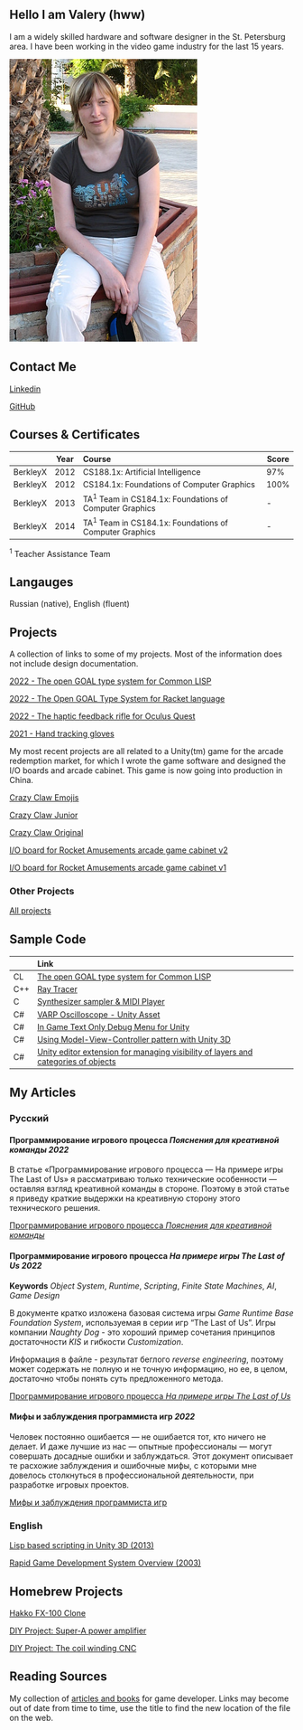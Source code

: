 ## Hello I am Valery (hww)

I am a widely skilled hardware and software designer in the St. Petersburg area. I have been working in the video game industry for the last 15 years. 

![hww](/pp/pp_hww_08.jpg)

## Contact Me

[Linkedin](https://www.linkedin.com/in/valeriyap/)

[GitHub](https://www.linkedin.com/in/hww/)

## Courses & Certificates

|          | Year | Course                                                            | Score |
|----------|------|:------------------------------------------------------------------|-----|
| BerkleyX | 2012 | CS188.1x: Artificial Intelligence                                 | 97% |
| BerkleyX | 2012 | CS184.1x: Foundations of Computer Graphics                        | 100% |
| BerkleyX | 2013 | TA<sup>1</sup> Team in CS184.1x: Foundations of Computer Graphics | - |
| BerkleyX | 2014 | TA<sup>1</sup> Team in CS184.1x: Foundations of Computer Graphics | - |

<sup>1</sup> Teacher Assistance Team

## Langauges

Russian (native), English (fluent) 

## Projects 

A collection of links to some of my projects. Most of the information does not include design documentation.

[2022 - The open GOAL type system for Common LISP](https://github.com/hww/open-goal-type-system-cl)

[2022 - The Open GOAL Type System for Racket language](https://github.com/hww/open-goal-type-system-for-racket)

[2022 - The haptic feedback rifle for Oculus Quest](/projects/ar_vr_rifle)

[2021 - Hand tracking gloves](/projects/ar_vr_gloves)

My most recent projects are all related to a Unity(tm) game for the arcade redemption market, for which I wrote the game software and designed the I/O boards and arcade cabinet. This game is now going into production in China. 

[Crazy Claw Emojis](/projects/crazy_claw_emojis)

[Crazy Claw Junior](/projects/crazy_claw_jr)

[Crazy Claw Original](/projects/crazy_claw_original)

[I/O board for Rocket Amusements arcade game cabinet v2](/projects/ra_io_board2)

[I/O board for Rocket Amusements arcade game cabinet v1](/projects/ra_io_board1)

### Other Projects

[All projects](/projects)

## Sample Code

|     | Link                                                                               |
|-----|:-----------------------------------------------------------------------------------|
| CL  | [The open GOAL type system for Common LISP](https://github.com/hww/open-goal-type-system-cl) |
| C++ | [Ray Tracer](https://github.com/hww/RayTracer) |
| C   | [Synthesizer sampler & MIDI Player](https://github.com/hww/SndSynt/) |
| C#  | [VARP Oscilloscope - Unity Asset](https://hww.github.io/projects/varp_oscilloscope/) |
| C#  | [In Game Text Only Debug Menu for Unity](https://github.com/hww/varp_debug_menu) | 
| C#  | [Using Model-View-Controller pattern with Unity 3D](https://github.com/hww/unity_mvc) |
| C#  | [Unity editor extension for managing visibility of layers and categories of objects](https://github.com/hww/varp_art_manager)

## My Articles 

### Русский

#### Программирование игрового процесса _Пояснения для креативной команды_ _2022_

В статье «Программирование игрового процесса — На примере игры The Last of Us» я рассматриваю только технические особенности — оставляя взгляд креативной команды в стороне. Поэтому в этой статье я приведу краткие выдержки на креативную сторону этого технического решения.

[Программирование игрового процесса _Пояснения для креативной команды_](https://docs.google.com/document/d/e/2PACX-1vSUy3AK03HaCGqjjiuuVVqfiFTGcdesL-f5VEdzvTILd3OFax75-0CV0RLK_G2JRi7_Ys_VgGZ7XKcf/pub)

#### Программирование игрового процесса _На примере игры The Last of Us_ _2022_

**Keywords** _Object System_, _Runtime_, _Scripting_, _Finite State Machines_, _AI_, _Game Design_

В документе кратко изложена базовая система игры _Game Runtime Base Foundation System_, используемая в серии игр “The Last of Us”. Игры компании _Naughty Dog_ - это хороший пример сочетания принципов достаточности _KIS_ и гибкости _Customization_.

Информация в файле - результат беглого _reverse engineering_, поэтому может содержать не полную и не точную информацию, но ее, в целом, достаточно чтобы понять суть предложенного метода.

[Программирование игрового процесса _На примере игры The Last of Us_](https://drive.google.com/file/d/16Qsj_bQzOnvqss9vPU-P3rc8dkQzjkO1/view?usp=sharing)

#### Мифы и заблуждения программиста игр _2022_

Человек постоянно ошибается — не ошибается тот, кто ничего не делает. И даже лучшие из нас — опытные профессионалы — могут совершать досадные ошибки и заблуждаться. Этот документ описывает те расхожие заблуждения и ошибочные мифы, с которыми мне довелось столкнуться в профессиональной деятельности, при разработке игровых проектов.

[Мифы и заблуждения программиста игр](https://docs.google.com/document/d/1oWby75MPbSMVWSmDUkr9b7rPAfSn6WW2_hZtNfyypS8/edit?usp=sharing)

### English

[Lisp based scripting in Unity 3D (2013)](https://docs.google.com/document/d/e/2PACX-1vSx2Bilw0ZGgiUx9lbXfAR3JLs1i-kHJgqAUFN3sJWLG6si51pcFg8dTZqzzSoln6aiq24uS0w_6ZAC/pub)

[Rapid Game Development System Overview (2003)](https://docs.google.com/document/d/e/2PACX-1vSFIKzHRjDRz4NuzrIc4kiudjMa1cV1uFk1h3P7JNZqujAYrHVC68PLmVH5ALX0kT6SFOSuyN-NHG9V/pub)

## Homebrew Projects

[Hakko FX-100 Clone](/projects/hakko_fx100_clone)

[DIY Project: Super-A power amplifier](projects/nataly_nxp)

[DIY Project: The coil winding CNC](https://github.com/hww/coil_winder_grbl_esp32)

## Reading Sources

My collection of [articles and books](/reading) for game developer. Links may become out of date from time to time, use the title to find the new location of the file on the web.



